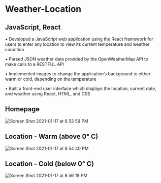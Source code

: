 # Weather-Location

## JavaScript, React

• Developed a JavaScript web application using the React framework for users to enter any location to view its current temperature and weather condition

• Parsed JSON weather data provided by the OpenWeatherMap API to make calls to a RESTFUL API

• Implemented images to change the application’s background to either warm or cold, depending on the temperature 

• Built a front-end user interface which displays the location, current date, and weather using React, HTML, and CSS

## Homepage
![Screen Shot 2021-01-17 at 6 53 59 PM](https://user-images.githubusercontent.com/67882898/104859804-be6d5480-58f5-11eb-9b1f-4705bbd22366.png)

## Location - Warm (above 0° C)
![Screen Shot 2021-01-17 at 6 54 40 PM](https://user-images.githubusercontent.com/67882898/104859843-f6749780-58f5-11eb-9757-b0973cae65d2.png)

## Location - Cold (below 0° C)
![Screen Shot 2021-01-17 at 6 56 18 PM](https://user-images.githubusercontent.com/67882898/104859886-43f10480-58f6-11eb-99a2-c23acaed67c0.png)
